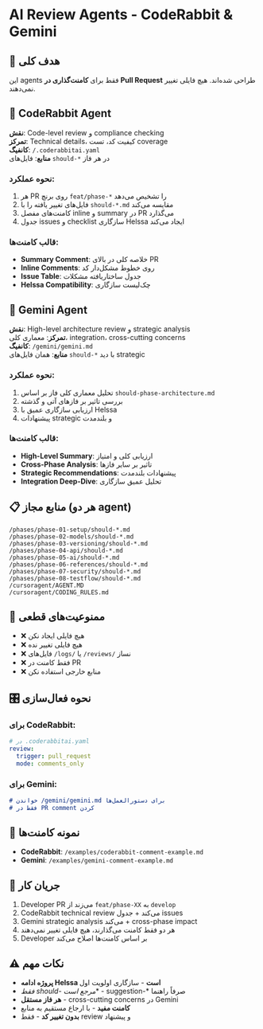 # AI Review Agents - CodeRabbit & Gemini

## 🎯 هدف کلی
این agents فقط برای **کامنت‌گذاری در Pull Request** طراحی شده‌اند. هیچ فایلی تغییر نمی‌دهند.

## 🤖 CodeRabbit Agent
**نقش**: Code-level review و compliance checking  
**تمرکز**: Technical details، کیفیت کد، تست coverage  
**کانفیگ**: `/.coderabbitai.yaml`  
**منابع**: فایل‌های `should-*` در هر فاز  

### نحوه عملکرد:
1. هر PR روی برنچ `feat/phase-*` را تشخیص می‌دهد
2. فایل‌های تغییر یافته را با `should-*.md` مقایسه می‌کند  
3. کامنت‌های مفصل inline و summary در PR می‌گذارد
4. جدول issues و checklist سازگاری Helssa ایجاد می‌کند

### قالب کامنت‌ها:
- **Summary Comment**: خلاصه کلی در بالای PR
- **Inline Comments**: روی خطوط مشکل‌دار کد
- **Issue Table**: جدول ساختاریافته مشکلات  
- **Helssa Compatibility**: چک‌لیست سازگاری

## 🧠 Gemini Agent  
**نقش**: High-level architecture review و strategic analysis  
**تمرکز**: معماری کلی، integration، cross-cutting concerns  
**کانفیگ**: `/gemini/gemini.md`  
**منابع**: همان فایل‌های `should-*` با دید strategic  

### نحوه عملکرد:
1. تحلیل معماری کلی فاز بر اساس `should-phase-architecture.md`
2. بررسی تاثیر بر فازهای آتی و گذشته
3. ارزیابی سازگاری عمیق با Helssa  
4. پیشنهادات strategic و بلندمدت

### قالب کامنت‌ها:
- **High-Level Summary**: ارزیابی کلی و امتیاز
- **Cross-Phase Analysis**: تاثیر بر سایر فازها
- **Strategic Recommendations**: پیشنهادات بلندمدت
- **Integration Deep-Dive**: تحلیل عمیق سازگاری

## 📋 منابع مجاز (هر دو agent)
```
/phases/phase-01-setup/should-*.md
/phases/phase-02-models/should-*.md  
/phases/phase-03-versioning/should-*.md
/phases/phase-04-api/should-*.md
/phases/phase-05-ai/should-*.md
/phases/phase-06-references/should-*.md
/phases/phase-07-security/should-*.md
/phases/phase-08-testflow/should-*.md
/cursoragent/AGENT.MD
/cursoragent/CODING_RULES.md
```

## 🚫 ممنوعیت‌های قطعی
- ❌ هیچ فایلی ایجاد نکن
- ❌ هیچ فایلی تغییر نده  
- ❌ فایل‌های `/logs/` یا `/reviews/` نساز
- ❌ فقط کامنت در PR
- ❌ منابع خارجی استفاده نکن

## 🎛️ نحوه فعال‌سازی

### برای CodeRabbit:
```yaml
# در .coderabbitai.yaml
review:
  trigger: pull_request
  mode: comments_only
```

### برای Gemini:  
```markdown
# خواندن /gemini/gemini.md برای دستورالعمل‌ها
# فقط در PR comment کردن
```

## 📝 نمونه کامنت‌ها
- **CodeRabbit**: `/examples/coderabbit-comment-example.md`
- **Gemini**: `/examples/gemini-comment-example.md`

## 🔄 جریان کار
1. Developer PR می‌زند از `feat/phase-XX` به `develop`
2. CodeRabbit technical review می‌کند + جدول issues  
3. Gemini strategic analysis می‌کند + cross-phase impact
4. هر دو فقط کامنت می‌گذارند، هیچ فایلی تغییر نمی‌دهند
5. Developer بر اساس کامنت‌ها اصلاح می‌کند

## ⚠️ نکات مهم
- **پروژه ادامه Helssa است** - سازگاری اولویت اول
- **فقط should-* مرجع است** - suggestion-* صرفاً راهنما  
- **هر فاز مستقل** - cross-cutting concerns در Gemini
- **کامنت مفید** - با ارجاع مستقیم به منابع
- **بدون تغییر کد** - فقط review و پیشنهاد